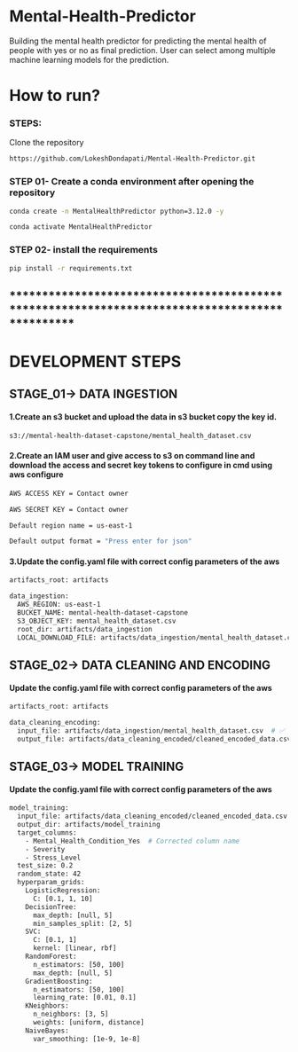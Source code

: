 # Mental-Health-Predictor
Building the mental health predictor for predicting the mental health of people with yes or no as final prediction.
User can select among multiple machine learning models for the prediction.


# How to run?
### STEPS:

Clone the repository

```bash
https://github.com/LokeshDondapati/Mental-Health-Predictor.git
```
### STEP 01- Create a conda environment after opening the repository

```bash
conda create -n MentalHealthPredictor python=3.12.0 -y
```

```bash
conda activate MentalHealthPredictor
```


### STEP 02- install the requirements
```bash
pip install -r requirements.txt
```

## **********************************************************************************************

# DEVELOPMENT STEPS

## STAGE_01-> DATA INGESTION

#### 1.Create an s3 bucket and upload the data in s3 bucket copy the key id.</br>

```bash
s3://mental-health-dataset-capstone/mental_health_dataset.csv
```

#### 2.Create an IAM user and give access to s3 on command line and download the access and secret key tokens to configure in cmd using aws configure </br>

```bash
AWS ACCESS KEY = Contact owner
```

```bash
AWS SECRET KEY = Contact owner
```
```bash
Default region name = us-east-1
```

```bash
Default output format = "Press enter for json"
```

#### 3.Update the config.yaml file with correct config parameters of the aws 
```bash
artifacts_root: artifacts

data_ingestion:
  AWS_REGION: us-east-1
  BUCKET_NAME: mental-health-dataset-capstone
  S3_OBJECT_KEY: mental_health_dataset.csv
  root_dir: artifacts/data_ingestion
  LOCAL_DOWNLOAD_FILE: artifacts/data_ingestion/mental_health_dataset.csv 

```


## STAGE_02-> DATA CLEANING AND ENCODING

#### Update the config.yaml file with correct config parameters of the aws 
```bash
artifacts_root: artifacts

data_cleaning_encoding:
  input_file: artifacts/data_ingestion/mental_health_dataset.csv  # ✅ The ingested file is used as input
  output_file: artifacts/data_cleaning_encoded/cleaned_encoded_data.csv  # ✅ Save cleaned & encoded data here
```

## STAGE_03-> MODEL TRAINING

#### Update the config.yaml file with correct config parameters of the aws 
```bash
model_training:
  input_file: artifacts/data_cleaning_encoded/cleaned_encoded_data.csv
  output_dir: artifacts/model_training
  target_columns:
    - Mental_Health_Condition_Yes  # Corrected column name
    - Severity
    - Stress_Level
  test_size: 0.2
  random_state: 42
  hyperparam_grids:
    LogisticRegression:
      C: [0.1, 1, 10]
    DecisionTree:
      max_depth: [null, 5]
      min_samples_split: [2, 5]
    SVC:
      C: [0.1, 1]
      kernel: [linear, rbf]
    RandomForest:
      n_estimators: [50, 100]
      max_depth: [null, 5]
    GradientBoosting:
      n_estimators: [50, 100]
      learning_rate: [0.01, 0.1]
    KNeighbors:
      n_neighbors: [3, 5]
      weights: [uniform, distance]
    NaiveBayes:
      var_smoothing: [1e-9, 1e-8]
```

